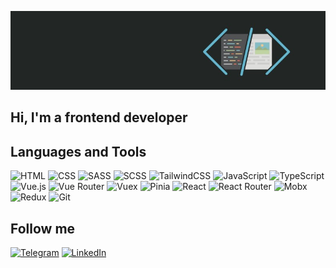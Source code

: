 ![Header](https://github.com/NotatNiiK/NotatNiiK/blob/main/assets/Header.jpg)

## Hi, I'm a frontend developer

## Languages and Tools

![HTML](https://img.shields.io/badge/HTML-ff8000?style=for-the-badge&labelColor=black&color=black&logo=html5&logoColor=f05c24)
![CSS](https://img.shields.io/badge/CSS-1572B6?style=for-the-badge&labelColor=black&color=black&logo=css3&logoColor=284ce4)
![SASS](https://img.shields.io/badge/SASS-CC6699?style=for-the-badge&labelColor=black&color=black&logo=sass&logoColor=d0649c)
![SCSS](https://img.shields.io/badge/SCSS-CC6699?style=for-the-badge&labelColor=black&color=black&logo=sass&logoColor=d0649c)
![TailwindCSS](https://img.shields.io/badge/TailwindCSS-38B2AC?style=for-the-badge&labelColor=black&color=black&logo=tailwind-css&logoColor=40bcfc)
![JavaScript](https://img.shields.io/badge/JavaScript-F7DF1E?style=for-the-badge&labelColor=black&color=black&logo=javascript&logoColor=f0dc1c)
![TypeScript](https://img.shields.io/badge/TypeScript-007ACC?style=for-the-badge&labelColor=black&color=black&logo=typescript&logoColor=387cc4)
![Vue.js](https://img.shields.io/badge/Vue.js-4FC08D?style=for-the-badge&labelColor=black&color=black&logo=vue.js&logoColor=4FC08D)
![Vue Router](https://img.shields.io/badge/Vue%20Router-4FC08D?style=for-the-badge&labelColor=black&color=black&logo=vue.js&logoColor=4FC08D)
![Vuex](https://img.shields.io/badge/Vuex-4FC08D?style=for-the-badge&labelColor=black&color=black&logo=vue.js&logoColor=4FC08D)
![Pinia](https://img.shields.io/badge/Pinia-4FC08D?style=for-the-badge&labelColor=black&color=black&logo=vue.js&logoColor=4FC08D)
![React](https://img.shields.io/badge/React-61DAFB?style=for-the-badge&labelColor=black&color=black&logo=react&logoColor=64dcfc)
![React Router](https://img.shields.io/badge/React%20Router-61DAFB?style=for-the-badge&labelColor=black&color=black&logo=react-router&logoColor=ff4c4c)
![Mobx](https://img.shields.io/badge/Mobx-FF9955?style=for-the-badge&labelColor=black&color=black&logo=mobx&logoColor=e05c14)
![Redux](https://img.shields.io/badge/Redux-764ABC?style=for-the-badge&labelColor=black&color=black&logo=redux&logoColor=8844c4)
![Git](https://img.shields.io/badge/Git-F05032?style=for-the-badge&labelColor=black&color=black&logo=git&logoColor=f8543c)

## Follow me

[![Telegram](https://img.shields.io/badge/Telegram-2CA5E0?style=for-the-badge&labelColor=black&color=2CA5E0&logo=telegram&logoColor=black)](https://t.me/antoniobanderra)
[![LinkedIn](https://img.shields.io/badge/LinkedIn-0077B5?style=for-the-badge&labelColor=black&color=0077B5&logo=linkedin&logoColor=black)](https://www.linkedin.com/in/anton-pogadaiko)
